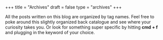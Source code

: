 +++
title = "Archives"
draft = false
type = "archives"
+++

All the posts written on this blog are organized by tag names. Feel free to poke around this slightly organized back catalogue and see where your curiosity takes you. Or look for something super specific by hitting __cmd + f__ and plugging in the keyword of your choice.
